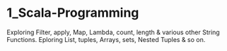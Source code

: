 # 1_Scala-Programming
Exploring Filter, apply, Map, Lambda, count, length  &amp; various other String Functions. Eploring List, tuples, Arrays, sets, Nested Tuples &amp; so on.
